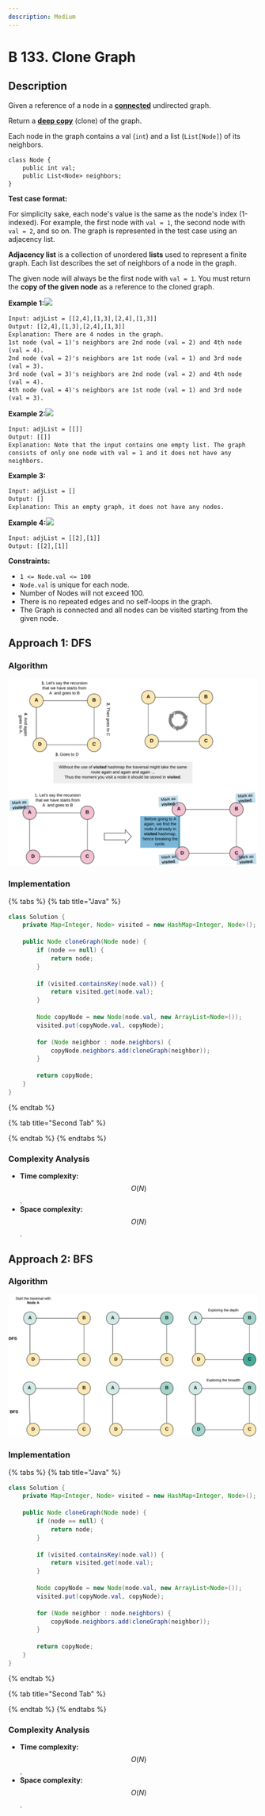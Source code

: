 ```yaml
---
description: Medium
---
```


# B 133. Clone Graph

## Description

Given a reference of a node in a [**connected**](https://en.wikipedia.org/wiki/Connectivity_%28graph_theory%29#Connected_graph) undirected graph.

Return a [**deep copy**](https://en.wikipedia.org/wiki/Object_copying#Deep_copy) \(clone\) of the graph.

Each node in the graph contains a val \(`int`\) and a list \(`List[Node]`\) of its neighbors.

```text
class Node {
    public int val;
    public List<Node> neighbors;
}
```

**Test case format:**

For simplicity sake, each node's value is the same as the node's index \(1-indexed\). For example, the first node with `val = 1`, the second node with `val = 2`, and so on. The graph is represented in the test case using an adjacency list.

**Adjacency list** is a collection of unordered **lists** used to represent a finite graph. Each list describes the set of neighbors of a node in the graph.

The given node will always be the first node with `val = 1`. You must return the **copy of the given node** as a reference to the cloned graph.

**Example 1:**![](https://assets.leetcode.com/uploads/2019/11/04/133_clone_graph_question.png)

```text
Input: adjList = [[2,4],[1,3],[2,4],[1,3]]
Output: [[2,4],[1,3],[2,4],[1,3]]
Explanation: There are 4 nodes in the graph.
1st node (val = 1)'s neighbors are 2nd node (val = 2) and 4th node (val = 4).
2nd node (val = 2)'s neighbors are 1st node (val = 1) and 3rd node (val = 3).
3rd node (val = 3)'s neighbors are 2nd node (val = 2) and 4th node (val = 4).
4th node (val = 4)'s neighbors are 1st node (val = 1) and 3rd node (val = 3).
```

**Example 2:**![](https://assets.leetcode.com/uploads/2020/01/07/graph.png)

```text
Input: adjList = [[]]
Output: [[]]
Explanation: Note that the input contains one empty list. The graph consists of only one node with val = 1 and it does not have any neighbors.
```

**Example 3:**

```text
Input: adjList = []
Output: []
Explanation: This an empty graph, it does not have any nodes.
```

**Example 4:**![](https://assets.leetcode.com/uploads/2020/01/07/graph-1.png)

```text
Input: adjList = [[2],[1]]
Output: [[2],[1]]
```

**Constraints:**

* `1 <= Node.val <= 100`
* `Node.val` is unique for each node.
* Number of Nodes will not exceed 100.
* There is no repeated edges and no self-loops in the graph.
* The Graph is connected and all nodes can be visited starting from the given node.

## Approach 1: DFS

### Algorithm

![](../../../.gitbook/assets/image%20%28168%29.png)

### Implementation

{% tabs %}
{% tab title="Java" %}
```java
class Solution {
    private Map<Integer, Node> visited = new HashMap<Integer, Node>();

    public Node cloneGraph(Node node) {
        if (node == null) {
            return node;
        }

        if (visited.containsKey(node.val)) {
            return visited.get(node.val);
        }

        Node copyNode = new Node(node.val, new ArrayList<Node>());
        visited.put(copyNode.val, copyNode);

        for (Node neighbor : node.neighbors) {
            copyNode.neighbors.add(cloneGraph(neighbor));
        }

        return copyNode;
    }
}
```
{% endtab %}

{% tab title="Second Tab" %}

{% endtab %}
{% endtabs %}

### Complexity Analysis

* **Time complexity:** $$O(N)$$.
* **Space complexity:** $$O(N)$$.

## Approach 2: BFS

### Algorithm

![](../../../.gitbook/assets/image%20%28170%29.png)

### Implementation

{% tabs %}
{% tab title="Java" %}
```java
class Solution {
    private Map<Integer, Node> visited = new HashMap<Integer, Node>();

    public Node cloneGraph(Node node) {
        if (node == null) {
            return node;
        }

        if (visited.containsKey(node.val)) {
            return visited.get(node.val);
        }

        Node copyNode = new Node(node.val, new ArrayList<Node>());
        visited.put(copyNode.val, copyNode);

        for (Node neighbor : node.neighbors) {
            copyNode.neighbors.add(cloneGraph(neighbor));
        }

        return copyNode;
    }
}
```
{% endtab %}

{% tab title="Second Tab" %}

{% endtab %}
{% endtabs %}

### Complexity Analysis

* **Time complexity:** $$O(N)$$.
* **Space complexity:** $$O(N)$$.


